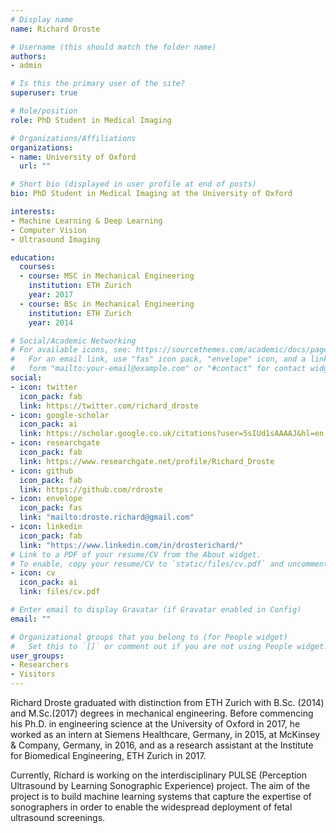 ```yaml
---
# Display name
name: Richard Droste

# Username (this should match the folder name)
authors:
- admin

# Is this the primary user of the site?
superuser: true

# Role/position
role: PhD Student in Medical Imaging

# Organizations/Affiliations
organizations:
- name: University of Oxford
  url: ""

# Short bio (displayed in user profile at end of posts)
bio: PhD Student in Medical Imaging at the University of Oxford

interests:
- Machine Learning & Deep Learning
- Computer Vision
- Ultrasound Imaging

education:
  courses:
  - course: MSC in Mechanical Engineering
    institution: ETH Zurich
    year: 2017
  - course: BSc in Mechanical Engineering
    institution: ETH Zurich
    year: 2014

# Social/Academic Networking
# For available icons, see: https://sourcethemes.com/academic/docs/page-builder/#icons
#   For an email link, use "fas" icon pack, "envelope" icon, and a link in the
#   form "mailto:your-email@example.com" or "#contact" for contact widget.
social:
- icon: twitter
  icon_pack: fab
  link: https://twitter.com/richard_droste
- icon: google-scholar
  icon_pack: ai
  link: https://scholar.google.co.uk/citations?user=5sIUd1sAAAAJ&hl=en
- icon: researchgate
  icon_pack: fab
  link: https://www.researchgate.net/profile/Richard_Droste
- icon: github
  icon_pack: fab
  link: https://github.com/rdroste
- icon: envelope
  icon_pack: fas
  link: "mailto:droste.richard@gmail.com"
- icon: linkedin
  icon_pack: fab
  link: "https://www.linkedin.com/in/drosterichard/"
# Link to a PDF of your resume/CV from the About widget.
# To enable, copy your resume/CV to `static/files/cv.pdf` and uncomment the lines below.
- icon: cv
  icon_pack: ai
  link: files/cv.pdf

# Enter email to display Gravatar (if Gravatar enabled in Config)
email: ""

# Organizational groups that you belong to (for People widget)
#   Set this to `[]` or comment out if you are not using People widget.
user_groups:
- Researchers
- Visitors
---
```


Richard Droste graduated with distinction from ETH Zurich with B.Sc. (2014) and M.Sc.(2017) degrees in mechanical engineering.
Before commencing his Ph.D. in engineering science at the University of Oxford in 2017, he worked as an intern at Siemens Healthcare, Germany, in 2015, at McKinsey & Company, Germany, in 2016, and as a research assistant at the Institute for Biomedical Engineering, ETH Zurich in 2017.

Currently, Richard is working on the interdisciplinary PULSE (Perception Ultrasound by Learning Sonographic Experience) project.
The aim of the project is to build machine learning systems that capture the expertise of sonographers in order to 
enable the widespread deployment of fetal ultrasound screenings.

<!---
# develop assistive technologies that
# To this end, 
# His research interests include machine learning, computer vision, and their application to medical image analysis.
-->
